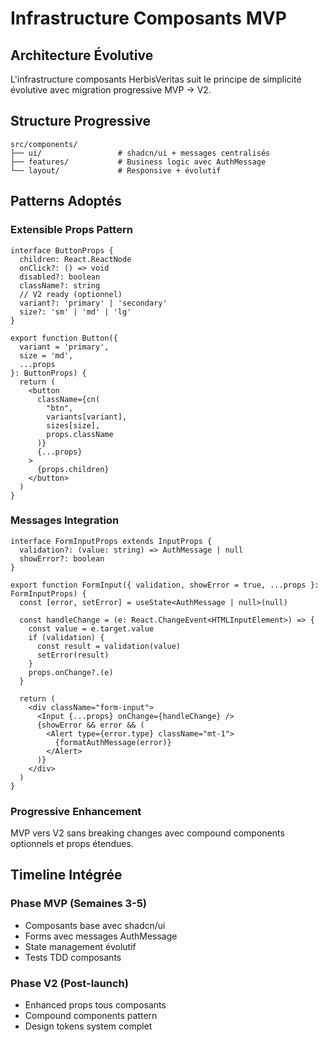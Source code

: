 # Infrastructure Composants MVP

## Architecture Évolutive

L'infrastructure composants HerbisVeritas suit le principe de simplicité évolutive avec migration progressive MVP → V2.

## Structure Progressive

```
src/components/
├── ui/                 # shadcn/ui + messages centralisés
├── features/           # Business logic avec AuthMessage
└── layout/             # Responsive + évolutif
```

## Patterns Adoptés

### Extensible Props Pattern
```tsx
interface ButtonProps {
  children: React.ReactNode
  onClick?: () => void
  disabled?: boolean
  className?: string
  // V2 ready (optionnel)
  variant?: 'primary' | 'secondary'
  size?: 'sm' | 'md' | 'lg' 
}

export function Button({ 
  variant = 'primary', 
  size = 'md',
  ...props 
}: ButtonProps) {
  return (
    <button
      className={cn(
        "btn",
        variants[variant],
        sizes[size],
        props.className
      )}
      {...props}
    >
      {props.children}
    </button>
  )
}
```

### Messages Integration
```tsx
interface FormInputProps extends InputProps {
  validation?: (value: string) => AuthMessage | null
  showError?: boolean
}

export function FormInput({ validation, showError = true, ...props }: FormInputProps) {
  const [error, setError] = useState<AuthMessage | null>(null)
  
  const handleChange = (e: React.ChangeEvent<HTMLInputElement>) => {
    const value = e.target.value
    if (validation) {
      const result = validation(value)
      setError(result)
    }
    props.onChange?.(e)
  }
  
  return (
    <div className="form-input">
      <Input {...props} onChange={handleChange} />
      {showError && error && (
        <Alert type={error.type} className="mt-1">
          {formatAuthMessage(error)}
        </Alert>
      )}
    </div>
  )
}
```

### Progressive Enhancement
MVP vers V2 sans breaking changes avec compound components optionnels et props étendues.

## Timeline Intégrée

### Phase MVP (Semaines 3-5)
- Composants base avec shadcn/ui
- Forms avec messages AuthMessage
- State management évolutif
- Tests TDD composants

### Phase V2 (Post-launch)
- Enhanced props tous composants
- Compound components pattern
- Design tokens system complet